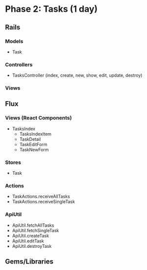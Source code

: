 # Phase 2: Tasks (1 day)

## Rails
### Models
* Task

### Controllers
* TasksController (index, create, new, show, edit, update, destroy)

### Views

## Flux
### Views (React Components)
* TasksIndex
  - TasksIndexItem
   - TaskDetail
    - TaskEditForm
  - TaskNewForm

### Stores
* Task

### Actions
* TaskActions.receiveAllTasks
* TaskActions.receiveSingleTask

### ApiUtil
* ApiUtil.fetchAllTasks
* ApiUtil.fetchSingleTask
* ApiUtil.createTask
* ApiUtil.editTask
* ApiUtil.destroyTask

## Gems/Libraries
